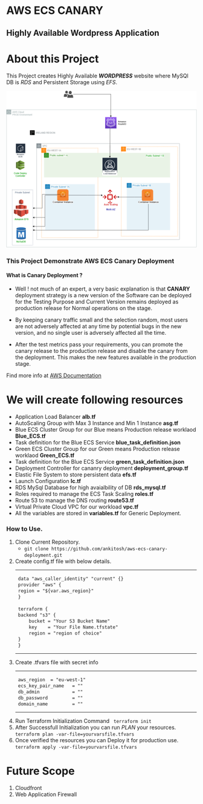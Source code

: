 # AWS ECS CANARY
## Highly Available Wordpress Application

# About this Project
This Project creates Highly Available ***WORDPRESS*** website where MySQl DB is *RDS* and Persistent Storage using *EFS*.

![AWS-HA-ARCHITECTURE](/template/aws-ha-wp.png)

### This Project Demonstrate AWS ECS Canary Deployment 
#### What is Canary Deployment ?
-  Well ! not much of an expert, a very basic explanation is that **CANARY**  deployment strategy is a new version of the Software can be deployed for the Testing Purpose and Current Version remains deployed as production release for Normal operations on the stage.

- By keeping canary traffic small and the selection random, most users are not adversely affected at any time by potential bugs in the new version, and no single user is adversely affected all the time.
- After the test metrics pass your requirements, you can promote the canary release to the production release and disable the canary from the deployment. This makes the new features available in the production stage.

Find more info at [AWS Documentation](https://docs.aws.amazon.com/apigateway/latest/developerguide/canary-release.html)

# We will create following resources
- Application Load Balancer  **alb.tf**
- AutoScaling Group with Max 3 Instance and Min 1 Instance **asg.tf**
- Blue ECS Cluster Group for our Blue means Production release worklaod  **Blue_ECS.tf**
- Task definition for the Blue ECS Service **blue_task_definition.json**
- Green ECS Cluster Group for our Green means Production release worklaod  **Green_ECS.tf**
- Task definition for the Blue ECS Service **green_task_definition.json**
- Deployment Controller for cananry deployment **deployment_group.tf**
- Elastic File System to store persistent data **efs.tf**
- Launch Configuration **lc.tf**
- RDS MySql Database for high avaialbility of DB **rds_mysql.tf**
- Roles required to manage the ECS Task Scaling **roles.tf**
- Route 53 to manage the DNS routing **route53.tf**
- Virtual Private Cloud VPC for our workload **vpc.tf**
- All the variables are stored in **variables.tf** for Generic Deployment.


### How to Use.
1. Clone Current Repository.
   - `git clone https://github.com/ankitosh/aws-ecs-canary-deployment.git` 
2. Create config.tf file with below details.
    ***
        data "aws_caller_identity" "current" {}
        provider "aws" {
        region = "${var.aws_region}"
        }

        terraform {
        backend "s3" {
            bucket = "Your S3 Bucket Name"
            key    = "Your File Name.tfstate"
            region = "region of choice"
        }
        }
    ***
3. Create .tfvars file with secret info
    ***
        aws_region  = "eu-west-1"
        ecs_key_pair_name   = ""
        db_admin            = ""
        db_password         = ""
        domain_name         = ""
    ***
4. Run Terraform Initialization Command
    ` terraform init`
5. After Successfull Initialization you can run *PLAN* your resources.
    `terraform plan -var-file=yourvarsfile.tfvars`
6. Once verified the resources you can Deploy it for production use.
    `terraform apply -var-file=yourvarsfile.tfvars`


# Future Scope
1. Cloudfront 
2. Web Application Firewall

